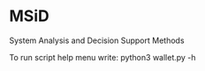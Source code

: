 # MSiD
System Analysis and Decision Support Methods

To run script help menu write:
  python3 wallet.py -h
  
